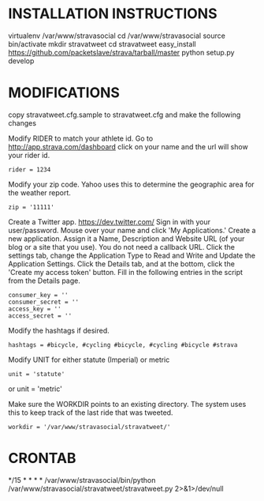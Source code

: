 INSTALLATION INSTRUCTIONS
=========================

virtualenv /var/www/stravasocial
cd /var/www/stravasocial
source bin/activate
mkdir stravatweet
cd stravatweet
easy_install https://github.com/packetslave/strava/tarball/master
python setup.py develop

MODIFICATIONS 
=============

copy stravatweet.cfg.sample to stravatweet.cfg and make the following changes

Modify RIDER to match your athlete id. Go to http://app.strava.com/dashboard
click on your name and the url will show your rider id.

    rider = 1234

Modify your zip code. Yahoo uses this to determine the geographic area for
the weather report.

    zip = '11111'

Create a Twitter app. https://dev.twitter.com/ Sign in with your user/password.
Mouse over your name and click 'My Applications.' Create a new application.
Assign it a Name, Description and Website URL (of your blog or a site that
you use). You do not need a callback URL. Click the settings tab, change the
Application Type to Read and Write and Update the Application Settings. Click
the Details tab, and at the bottom, click the 'Create my access token' button.
Fill in the following entries in the script from the Details page.

    consumer_key = ''
    consumer_secret = ''
    access_key = ''
    access_secret = ''

Modify the hashtags if desired.

    hashtags = #bicycle, #cycling #bicycle, #cycling #bicycle #strava

Modify UNIT for either statute (Imperial) or metric

    unit = 'statute'
or
    unit = 'metric'

Make sure the WORKDIR points to an existing directory. The system uses this
to keep track of the last ride that was tweeted.

    workdir = '/var/www/stravasocial/stravatweet/'

CRONTAB
=======

*/15 * * * * /var/www/stravasocial/bin/python /var/www/stravasocial/stravatweet/stravatweet.py 2>&1>/dev/null
